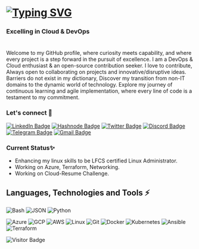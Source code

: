 <h1><a href="https://git.io/typing-svg"><img src="https://readme-typing-svg.demolab.com?font=Fira+Code&weight=500&size=28&pause=1000&color=51bacf&Left=true&vLeft=true&width=1200&height=60&lines=Hi+%F0%9F%91%8B%2C+Explore+world+of+Cloud+%26+DevOps+;With+Vijay+Kumar+Singh%2C+Let's+connect!+" alt="Typing SVG" /></a></h1>

<h3 align="left">Excelling in Cloud & DevOps </h3>

<h1></h1>Welcome to my GitHub profile, where curiosity meets capability, and where every project is a step forward in the pursuit of excellence. I am a DevOps & Cloud enthusiast & an open-source contribution seeker. I love to contribute, Always open to collaborating on projects and innovative/disruptive ideas. Barriers do not exist in my dictionary, Discover my transition from non-IT domains to the dynamic world of technology. Explore my journey of continuous learning and agile implementation, where every line of code is a testament to my commitment. <br>

### Let's connect 🤝
[![LinkedIn Badge](https://img.shields.io/badge/-@krvsc-blue?style=round-square&logo=linkedin&logoColor=black&link=https://www.linkedin.com/in/krvsc/)](https://www.linkedin.com/in/krvsc/)
[![Hashnode Badge](https://img.shields.io/badge/-@krvsc-034efc?style=round-square&labelColor=000000&logo=Hashnode&link=https://blog.krvsc.cloud/)](https://blog.krvsc.cloud/)
[![Twitter Badge](https://img.shields.io/badge/-@VijayKrvsc-1DA1F2?style=round-square&logo=twitter&logoColor=black&link=https://twitter.com/VijayKrvsc)](https://twitter.com/VijayKrvsc)
[![Discord Badge](https://img.shields.io/badge/-Join%20Chat-5865F2?style=round-square&logo=discord&logoColor=black&link=https://discord.com/channels/1204683007789891634/1204683008422969397)](https://discord.com/channels/1204683007789891634/1204683008422969397)
[![Telegram Badge](https://img.shields.io/badge/-Join%20Chat-2CA5E0?style=round-square&logo=telegram&logoColor=black&link=https://t.me/+l0yIB7oFeKdmZjk9)](https://t.me/+l0yIB7oFeKdmZjk9)
[![Gmail Badge](https://img.shields.io/badge/-vscit23@gmail.com-a284e8?style=round-square&logo=Gmail&logoColor=black&link=mailto:vscit23@gmail.com)](mailto:vscit23@gmail.com)

### Current Status✨
+ Enhancing my linux skills to be LFCS certified Linux Administrator.
+ Working on Azure, Terraform, Networking.
+ Working on Cloud-Resume Challenge.
  
## Languages, Technologies and Tools ⚡ 

![Bash](https://img.shields.io/badge/-Bash-black?style=flat-square&logo=Bash)
![JSON](https://img.shields.io/badge/-JSON-black?style=flat-square&logo=JSON)
![Python](https://img.shields.io/badge/-Python-black?style=flat-square&logo=Python)

![Azure](https://img.shields.io/badge/-Azure-black?style=round-square&logo=Microsoft-Azure)
![GCP](https://img.shields.io/badge/-GCP-black?style=round-square&logo=Google-Cloud)
![AWS](https://img.shields.io/badge/-AWS-black?style=round-square&logo=Amazon-AWS)
![Linux](https://img.shields.io/badge/-Linux-black?style=round-square&logo=Linux)
![Git](https://img.shields.io/badge/-Git-black?style=round-square&logo=Git)
![Docker](https://img.shields.io/badge/-Docker-black?style=round-square&logo=Docker)
![Kubernetes](https://img.shields.io/badge/-Kubernetes-black?style=round-square&logo=Kubernetes)
![Ansible](https://img.shields.io/badge/-Ansible-black?style=round-square&logo=Ansible)
![Terraform](https://img.shields.io/badge/-Terraform-black?style=round-square&logo=Terraform)


![Visitor Badge](https://visitor-badge.laobi.icu/badge?page_id=krvsc.krvsc)


